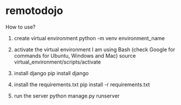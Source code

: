 # remotodojo

How to use?

1. create virtual environment
python -m venv environment_name

2. activate the virtual environment
I am using Bash (check Google for commands for Ubuntu, Windows and Mac)
source virtual_environment/scripts/activate

3. install django
pip install django

4. install the requirements.txt
pip install -r requirements.txt

5. run the server
python manage.py runserver

